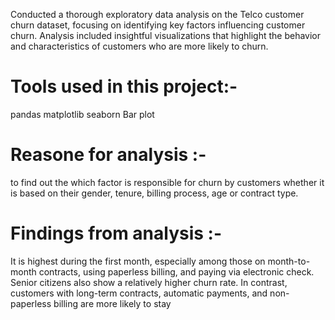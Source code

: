 Conducted a thorough exploratory data analysis on the Telco customer churn dataset, focusing 
on identifying key factors influencing customer churn. Analysis included insightful visualizations 
that highlight the behavior and characteristics of customers who are more likely to churn. 

 # Tools used in this project:-
 pandas
 matplotlib
 seaborn
 Bar plot

# Reasone for analysis :-
to find out  the which factor is responsible for churn by customers whether it is based on their gender, tenure, billing process, age or contract type.

# Findings from analysis :-
It is highest during the first month, especially among those on
month-to-month contracts, using paperless billing, and paying via electronic check. Senior citizens also show a relatively higher churn rate. In contrast,
customers with long-term contracts, automatic payments, and non-paperless billing are more likely to stay

